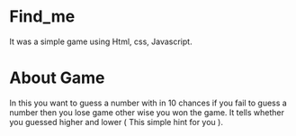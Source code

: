 # Find_me
It was a simple game using Html, css, Javascript.
# About Game 
In this you want to guess a number with in 10 chances if you fail to guess a number then you lose game other wise you won the game.
It tells whether you guessed higher and lower ( This simple hint for you ).
